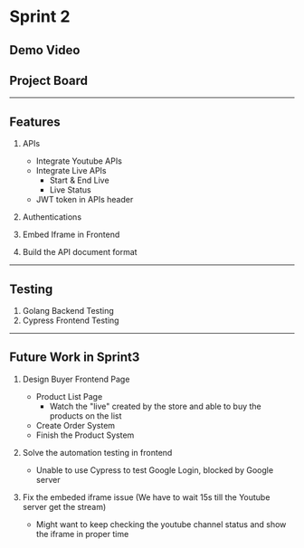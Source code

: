 # Sprint 2
## Demo Video

## Project Board
 
---
## Features

1. APIs
   - Integrate Youtube APIs
   - Integrate Live APIs
      - Start & End Live
      - Live Status   
   - JWT token in APIs header
2. Authentications
3. Embed Iframe in Frontend

4. Build the API document format
---
## Testing
1. Golang Backend Testing
2. Cypress Frontend Testing


---
## Future Work in Sprint3
1. Design Buyer Frontend Page
   - Product List Page 
      - Watch the "live" created by the store and able to buy the products on the list
   - Create Order System
   - Finish the Product System
2. Solve the automation testing in frontend 
   - Unable to use Cypress to test Google Login, blocked by Google server
 
3. Fix the embeded iframe issue (We have to wait 15s till the Youtube server get the stream)
   - Might want to keep checking the youtube channel status and show the iframe in proper time
